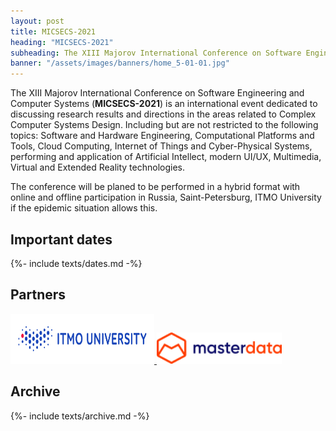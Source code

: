 ```yaml
---
layout: post
title: MICSECS-2021
heading: "MICSECS-2021"
subheading: The XIII Majorov International Conference on Software Engineering and Computer Systems
banner: "/assets/images/banners/home_5-01-01.jpg"
---
```


The XIII Majorov International Conference on Software Engineering and Computer Systems (**MICSECS-2021**) is an international event dedicated to discussing research results and directions in the areas related to Complex Computer Systems Design. Including but are not restricted to the following topics: Software and Hardware Engineering, Computational Platforms and Tools, Cloud Computing, Internet of Things and Cyber-Physical Systems, performing and application of Artificial Intellect, modern UI/UX, Multimedia, Virtual and Extended Reality technologies.

The conference will be planed to be performed in a hybrid format with online and offline participation in Russia, Saint-Petersburg, ITMO University if the epidemic situation allows this.


## Important dates

{%- include texts/dates.md -%}

## Partners

<a href="https://itmo.ru/ru/" Target="_blank"><Img src="/assets/images/itmo_logo_horiz_white_en.png" Width="230" Height="80"> </a>
<a href="https://masterdata.ru/about/" Target="_blank"><Img src="/assets/images/logo-blue-1.png" Width="200" Height="50"> </a>

## Archive

{%- include texts/archive.md -%}

